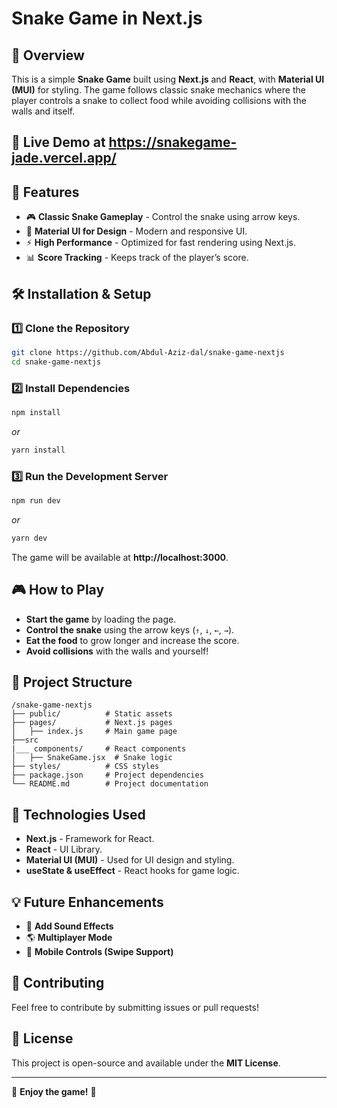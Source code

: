 # Snake Game in Next.js

## 📌 Overview

This is a simple **Snake Game** built using **Next.js** and **React**, with **Material UI (MUI)** for styling. The game follows classic snake mechanics where the player controls a snake to collect food while avoiding collisions with the walls and itself.

## 📌 Live Demo at https://snakegame-jade.vercel.app/

## 🚀 Features

- 🎮 **Classic Snake Gameplay** - Control the snake using arrow keys.
- 🎨 **Material UI for Design** - Modern and responsive UI.
- ⚡ **High Performance** - Optimized for fast rendering using Next.js.
- 📊 **Score Tracking** - Keeps track of the player’s score.

## 🛠️ Installation & Setup

### 1️⃣ Clone the Repository

```sh
git clone https://github.com/Abdul-Aziz-dal/snake-game-nextjs
cd snake-game-nextjs
```

### 2️⃣ Install Dependencies

```sh
npm install
```

_or_

```sh
yarn install
```

### 3️⃣ Run the Development Server

```sh
npm run dev
```

_or_

```sh
yarn dev
```

The game will be available at **http://localhost:3000**.

## 🎮 How to Play

- **Start the game** by loading the page.
- **Control the snake** using the arrow keys (`↑`, `↓`, `←`, `→`).
- **Eat the food** to grow longer and increase the score.
- **Avoid collisions** with the walls and yourself!

## 📂 Project Structure

```
/snake-game-nextjs
├── public/          # Static assets
├── pages/           # Next.js pages
│   ├── index.js     # Main game page
├──src
|___ components/     # React components
│   ├── SnakeGame.jsx  # Snake logic
├── styles/          # CSS styles
├── package.json     # Project dependencies
└── README.md        # Project documentation
```

## 🎨 Technologies Used

- **Next.js** - Framework for React.
- **React** - UI Library.
- **Material UI (MUI)** - Used for UI design and styling.
- **useState & useEffect** - React hooks for game logic.

## 💡 Future Enhancements

- 🎵 **Add Sound Effects**
- 🌎 **Multiplayer Mode**
- 📱 **Mobile Controls (Swipe Support)**

## 🤝 Contributing

Feel free to contribute by submitting issues or pull requests!

## 📜 License

This project is open-source and available under the **MIT License**.

---

🚀 **Enjoy the game!** 🎉
